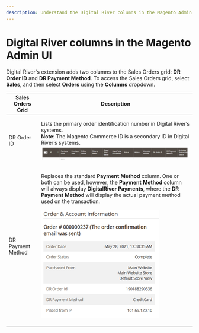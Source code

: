 ```yaml
---
description: Understand the Digital River columns in the Magento Admin UI.
---
```


# Digital River columns in the Magento Admin UI

Digital River's extension adds two columns to the Sales Orders grid: **DR Order ID** and **DR Payment Method**. To access the Sales Orders grid, select **Sales**, and then select **Orders** using the **Columns** dropdown.

| **Sales Orders Grid**   | Description                                                                                                                                                                                                                                                                                                                                                                                              |
| ----------------------- | -------------------------------------------------------------------------------------------------------------------------------------------------------------------------------------------------------------------------------------------------------------------------------------------------------------------------------------------------------------------------------------------------------- |
| DR Order ID             | <p>Lists the primary order identification number in Digital River’s systems. <br><strong>Note</strong>: The Magento Commerce ID is a secondary ID in Digital River’s systems. <img src="../.gitbook/assets/DR Order ID and DR Payment Method (1).png" alt=""> </p>                                                                                                                                       |
| DR Payment Method       | <p>Replaces the standard <strong>Payment Method</strong> column. One or both can be used, however, the <strong>Payment Method</strong> column will always display <strong>DigitalRiver Payments</strong>, where the <strong>DR Payment Method</strong> will display the actual payment method used on the transaction.</p><p><img src="../.gitbook/assets/DR Payment Method (1).png" alt=""> </p><p></p> |

